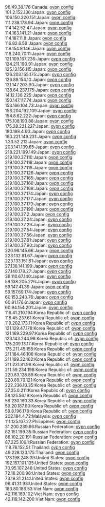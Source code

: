 96.49.38.176:Canada: [ovpn config](vpn/96_49_38_176.ovpn)  
101.2.152.136:Japan: [ovpn config](vpn/101_2_152_136.ovpn)  
106.150.220.151:Japan: [ovpn config](vpn/106_150_220_151.ovpn)  
111.238.178.94:Japan: [ovpn config](vpn/111_238_178_94.ovpn)  
114.142.52.47:Japan: [ovpn config](vpn/114_142_52_47.ovpn)  
114.163.141.21:Japan: [ovpn config](vpn/114_163_141_21.ovpn)  
114.187.11.8:Japan: [ovpn config](vpn/114_187_11_8.ovpn)  
116.82.6.59:Japan: [ovpn config](vpn/116_82_6_59.ovpn)  
118.154.9.146:Japan: [ovpn config](vpn/118_154_9_146.ovpn)  
118.240.70.11:Japan: [ovpn config](vpn/118_240_70_11.ovpn)  
121.109.167.236:Japan: [ovpn config](vpn/121_109_167_236.ovpn)  
124.211.190.91:Japan: [ovpn config](vpn/124_211_190_91.ovpn)  
125.13.156.115:Japan: [ovpn config](vpn/125_13_156_115.ovpn)  
126.203.155.175:Japan: [ovpn config](vpn/126_203_155_175.ovpn)  
126.89.154.10:Japan: [ovpn config](vpn/126_89_154_10.ovpn)  
131.147.203.90:Japan: [ovpn config](vpn/131_147_203_90.ovpn)  
138.64.237.175:Japan: [ovpn config](vpn/138_64_237_175.ovpn)  
14.12.136.225:Japan: [ovpn config](vpn/14_12_136_225.ovpn)  
150.147.117.74:Japan: [ovpn config](vpn/150_147_117_74.ovpn)  
153.166.104.73:Japan: [ovpn config](vpn/153_166_104_73.ovpn)  
153.204.192.109:Japan: [ovpn config](vpn/153_204_192_109.ovpn)  
154.8.62.222:Japan: [ovpn config](vpn/154_8_62_222.ovpn)  
175.108.193.88:Japan: [ovpn config](vpn/175_108_193_88.ovpn)  
175.28.221.227:Japan: [ovpn config](vpn/175_28_221_227.ovpn)  
180.198.4.60:Japan: [ovpn config](vpn/180_198_4_60.ovpn)  
180.221.149.231:Japan: [ovpn config](vpn/180_221_149_231.ovpn)  
1.33.52.212:Japan: [ovpn config](vpn/1_33_52_212.ovpn)  
203.141.139.65:Japan: [ovpn config](vpn/203_141_139_65.ovpn)  
218.221.199.149:Japan: [ovpn config](vpn/218_221_199_149.ovpn)  
219.100.37.110:Japan: [ovpn config](vpn/219_100_37_110.ovpn)  
219.100.37.118:Japan: [ovpn config](vpn/219_100_37_118.ovpn)  
219.100.37.119:Japan: [ovpn config](vpn/219_100_37_119.ovpn)  
219.100.37.126:Japan: [ovpn config](vpn/219_100_37_126.ovpn)  
219.100.37.165:Japan: [ovpn config](vpn/219_100_37_165.ovpn)  
219.100.37.166:Japan: [ovpn config](vpn/219_100_37_166.ovpn)  
219.100.37.169:Japan: [ovpn config](vpn/219_100_37_169.ovpn)  
219.100.37.174:Japan: [ovpn config](vpn/219_100_37_174.ovpn)  
219.100.37.177:Japan: [ovpn config](vpn/219_100_37_177.ovpn)  
219.100.37.179:Japan: [ovpn config](vpn/219_100_37_179.ovpn)  
219.100.37.190:Japan: [ovpn config](vpn/219_100_37_190.ovpn)  
219.100.37.2:Japan: [ovpn config](vpn/219_100_37_2.ovpn)  
219.100.37.24:Japan: [ovpn config](vpn/219_100_37_24.ovpn)  
219.100.37.29:Japan: [ovpn config](vpn/219_100_37_29.ovpn)  
219.100.37.54:Japan: [ovpn config](vpn/219_100_37_54.ovpn)  
219.100.37.56:Japan: [ovpn config](vpn/219_100_37_56.ovpn)  
219.100.37.81:Japan: [ovpn config](vpn/219_100_37_81.ovpn)  
219.100.37.90:Japan: [ovpn config](vpn/219_100_37_90.ovpn)  
220.98.145.66:Japan: [ovpn config](vpn/220_98_145_66.ovpn)  
223.132.81.67:Japan: [ovpn config](vpn/223_132_81_67.ovpn)  
223.133.151.61:Japan: [ovpn config](vpn/223_133_151_61.ovpn)  
27.138.141.199:Japan: [ovpn config](vpn/27_138_141_199.ovpn)  
27.140.178.27:Japan: [ovpn config](vpn/27_140_178_27.ovpn)  
39.110.67.140:Japan: [ovpn config](vpn/39_110_67_140.ovpn)  
59.138.205.226:Japan: [ovpn config](vpn/59_138_205_226.ovpn)  
59.147.41.39:Japan: [ovpn config](vpn/59_147_41_39.ovpn)  
59.157.69.174:Japan: [ovpn config](vpn/59_157_69_174.ovpn)  
60.153.240.76:Japan: [ovpn config](vpn/60_153_240_76.ovpn)  
60.91.176.6:Japan: [ovpn config](vpn/60_91_176_6.ovpn)  
60.94.154.201:Japan: [ovpn config](vpn/60_94_154_201.ovpn)  
116.41.210.194:Korea Republic of: [ovpn config](vpn/116_41_210_194.ovpn)  
118.45.237.61:Korea Republic of: [ovpn config](vpn/118_45_237_61.ovpn)  
119.202.173.11:Korea Republic of: [ovpn config](vpn/119_202_173_11.ovpn)  
121.129.47.178:Korea Republic of: [ovpn config](vpn/121_129_47_178.ovpn)  
121.169.229.97:Korea Republic of: [ovpn config](vpn/121_169_229_97.ovpn)  
123.143.244.99:Korea Republic of: [ovpn config](vpn/123_143_244_99.ovpn)  
175.209.13.17:Korea Republic of: [ovpn config](vpn/175_209_13_17.ovpn)  
175.211.45.158:Korea Republic of: [ovpn config](vpn/175_211_45_158.ovpn)  
211.184.46.106:Korea Republic of: [ovpn config](vpn/211_184_46_106.ovpn)  
211.199.32.162:Korea Republic of: [ovpn config](vpn/211_199_32_162.ovpn)  
211.231.81.99:Korea Republic of: [ovpn config](vpn/211_231_81_99.ovpn)  
211.59.234.198:Korea Republic of: [ovpn config](vpn/211_59_234_198.ovpn)  
220.83.128.89:Korea Republic of: [ovpn config](vpn/220_83_128_89.ovpn)  
220.89.70.121:Korea Republic of: [ovpn config](vpn/220_89_70_121.ovpn)  
222.236.10.35:Korea Republic of: [ovpn config](vpn/222_236_10_35.ovpn)  
27.35.0.211:Korea Republic of: [ovpn config](vpn/27_35_0_211.ovpn)  
58.125.56.19:Korea Republic of: [ovpn config](vpn/58_125_56_19.ovpn)  
58.230.160.33:Korea Republic of: [ovpn config](vpn/58_230_160_33.ovpn)  
59.20.187.60:Korea Republic of: [ovpn config](vpn/59_20_187_60.ovpn)  
59.8.196.178:Korea Republic of: [ovpn config](vpn/59_8_196_178.ovpn)  
202.184.4.72:Malaysia: [ovpn config](vpn/202_184_4_72.ovpn)  
111.125.107.27:Philippines: [ovpn config](vpn/111_125_107_27.ovpn)  
31.200.239.66:Russian Federation: [ovpn config](vpn/31_200_239_66.ovpn)  
82.151.199.35:Russian Federation: [ovpn config](vpn/82_151_199_35.ovpn)  
86.102.20.191:Russian Federation: [ovpn config](vpn/86_102_20_191.ovpn)  
87.225.106.1:Russian Federation: [ovpn config](vpn/87_225_106_1.ovpn)  
119.76.152.51:Thailand: [ovpn config](vpn/119_76_152_51.ovpn)  
49.228.123.175:Thailand: [ovpn config](vpn/49_228_123_175.ovpn)  
173.198.248.39:United States: [ovpn config](vpn/173_198_248_39.ovpn)  
192.157.101.135:United States: [ovpn config](vpn/192_157_101_135.ovpn)  
70.95.107.248:United States: [ovpn config](vpn/70_95_107_248.ovpn)  
72.18.200.96:United States: [ovpn config](vpn/72_18_200_96.ovpn)  
73.19.31.214:United States: [ovpn config](vpn/73_19_31_214.ovpn)  
96.41.31.93:United States: [ovpn config](vpn/96_41_31_93.ovpn)  
183.80.186.53:Viet Nam: [ovpn config](vpn/183_80_186_53.ovpn)  
42.116.169.102:Viet Nam: [ovpn config](vpn/42_116_169_102.ovpn)  
42.119.142.200:Viet Nam: [ovpn config](vpn/42_119_142_200.ovpn)  
